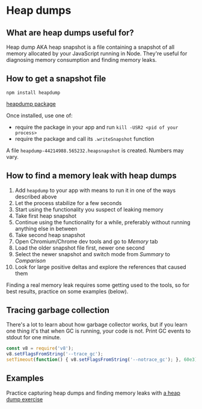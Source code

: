 # Heap dumps

## What are heap dumps useful for?

Heap dump AKA heap snapshot is a file containing a snapshot of all memory allocated by your JavaScript running in Node.
They're useful for diagnosing memory consumption and finding memory leaks.

## How to get a snapshot file

```
npm install heapdump
```
[heapdump package](https://www.npmjs.com/package/heapdump)

Once installed, use one of:
- require the package in your app and run `kill -USR2 <pid of your process>`
- require the package and call its `.writeSnapshot` function

A file `heapdump-44214988.565232.heapsnapshot` is created. Numbers may vary.

## How to find a memory leak with heap dumps

1. Add `heapdump` to your app with means to run it in one of the ways described above
1. Let the process stabilize for a few seconds
1. Start using the functionality you suspect of leaking memory
1. Take first heap snapshot
1. Continue using the functionality for a while, preferably without running anything else in between
1. Take second heap snapshot
1. Open Chromium/Chrome dev tools and go to *Memory* tab
1. Load the older snapshot file first, newer one second
1. Select the newer snapshot and switch mode from *Summary* to *Comparison*
1. Look for large positive deltas and explore the references that caused them

Finding a real memory leak requires some getting used to the tools, so for best results, practice on some examples (below).

## Tracing garbage collection

There's a lot to learn about how garbage collector works, but if you learn one thing it's that when GC is running, your code is not.
Print GC events to stdout for one minute.
```js
const v8 = require('v8');
v8.setFlagsFromString('--trace_gc');
setTimeout(function() { v8.setFlagsFromString('--notrace_gc'); }, 60e3);
```

## Examples

Practice capturing heap dumps and finding memory leaks with [a heap dump exercise](https://github.com/naugtur/node-example-heapdump)
